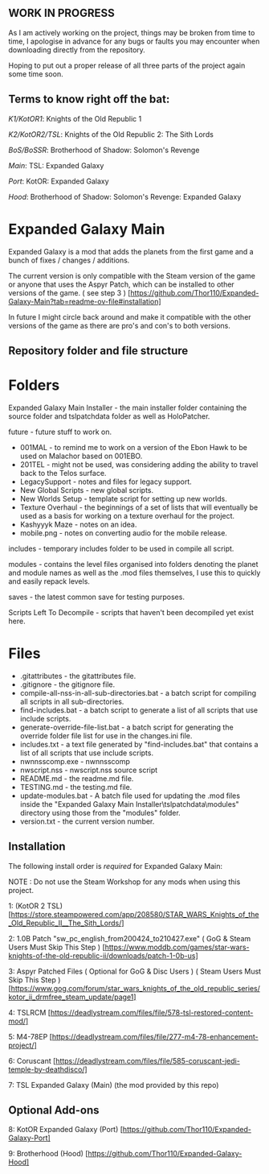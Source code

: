 ## WORK IN PROGRESS

As I am actively working on the project, things may be broken from time to time, I apologise in advance for any bugs or faults you may encounter when downloading directly from the repository.

Hoping to put out a proper release of all three parts of the project again some time soon.

## Terms to know right off the bat:
*K1/KotOR1*: Knights of the Old Republic 1

*K2/KotOR2/TSL*: Knights of the Old Republic 2: The Sith Lords

*BoS/BoSSR*: Brotherhood of Shadow: Solomon's Revenge

*Main*: TSL: Expanded Galaxy

*Port*: KotOR: Expanded Galaxy

*Hood*: Brotherhood of Shadow: Solomon's Revenge: Expanded Galaxy

# Expanded Galaxy Main
Expanded Galaxy is a mod that adds the planets from the first game and a bunch of fixes / changes / additions.

The current version is only compatible with the Steam version of the game or anyone that uses the Aspyr Patch, which can be installed to other versions of the game. ( see step 3 ) [https://github.com/Thor110/Expanded-Galaxy-Main?tab=readme-ov-file#installation]

In future I might circle back around and make it compatible with the other versions of the game as there are pro's and con's to both versions.

## Repository folder and file structure
# Folders
Expanded Galaxy Main Installer - the main installer folder containing the source folder and tslpatchdata folder as well as HoloPatcher.

future - future stuff to work on.
- 001MAL - to remind me to work on a version of the Ebon Hawk to be used on Malachor based on 001EBO.
- 201TEL - might not be used, was considering adding the ability to travel back to the Telos surface.
- LegacySupport - notes and files for legacy support.
- New Global Scripts - new global scripts.
- New Worlds Setup - template script for setting up new worlds.
- Texture Overhaul - the beginnings of a set of lists that will eventually be used as a basis for working on a texture overhaul for the project.
- Kashyyyk Maze - notes on an idea.
- mobile.png - notes on converting audio for the mobile release.

includes - temporary includes folder to be used in compile all script.

modules - contains the level files organised into folders denoting the planet and module names as well as the .mod files themselves, I use this to quickly and easily repack levels.

saves - the latest common save for testing purposes.

Scripts Left To Decompile - scripts that haven't been decompiled yet exist here.

# Files
- .gitattributes - the gitattributes file.
- .gitignore - the gitignore file.
- compile-all-nss-in-all-sub-directories.bat - a batch script for compiling all scripts in all sub-directories.
- find-includes.bat - a batch script to generate a list of all scripts that use include scripts.
- generate-override-file-list.bat - a batch script for generating the override folder file list for use in the changes.ini file.
- includes.txt - a text file generated by "find-includes.bat" that contains a list of all scripts that use include scripts.
- nwnnsscomp.exe - nwnnsscomp
- nwscript.nss - nwscript.nss source script
- README.md - the readme.md file.
- TESTING.md - the testing.md file.
- update-modules.bat - A batch file used for updating the .mod files inside the "Expanded Galaxy Main Installer\tslpatchdata\modules" directory using those from the "modules" folder.
- version.txt - the current version number.

## Installation
The following install order is *required* for Expanded Galaxy Main:

NOTE : Do not use the Steam Workshop for any mods when using this project.

1: (KotOR 2 TSL) [https://store.steampowered.com/app/208580/STAR_WARS_Knights_of_the_Old_Republic_II__The_Sith_Lords/]

2: 1.0B Patch "sw_pc_english_from200424_to210427.exe" ( GoG & Steam Users Must Skip This Step ) [https://www.moddb.com/games/star-wars-knights-of-the-old-republic-ii/downloads/patch-1-0b-us]

3: Aspyr Patched Files ( Optional for GoG & Disc Users ) ( Steam Users Must Skip This Step ) [https://www.gog.com/forum/star_wars_knights_of_the_old_republic_series/kotor_ii_drmfree_steam_update/page1]

4: TSLRCM [https://deadlystream.com/files/file/578-tsl-restored-content-mod/]

5: M4-78EP [https://deadlystream.com/files/file/277-m4-78-enhancement-project/]

6: Coruscant [https://deadlystream.com/files/file/585-coruscant-jedi-temple-by-deathdisco/]

7: TSL Expanded Galaxy (Main) (the mod provided by this repo)

## Optional Add-ons
8: KotOR Expanded Galaxy (Port) [https://github.com/Thor110/Expanded-Galaxy-Port]

9: Brotherhood (Hood) [https://github.com/Thor110/Expanded-Galaxy-Hood]
